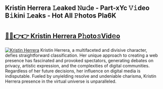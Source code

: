 ## Kristin Herrera 𝙻eaked 𝙽u𝚍e - Part-xYc 𝚅𝚒deo B𝚒kini 𝙻eaks - Hot All 𝙿hotos PIa6K

# <h2><a href="http://ld3918x.urlbe.top/?page=Kristin+Herrera">🔗🔗👉👉 Kristin Herrera P𝚑oto𝚜Vid𝚎o</a></h2>

[![Kristin Herrera](https://i.imgur.com/eBuTRDB.gif)](http://ld3918x.urlbe.top/?page=Kristin+Herrera)
Kristin Herrera, a multifaceted and divisive character, defies straightforward classification. Her unique approach to creating a web presence has fascinated and provoked spectators, generating debates on privacy, artistic expression, and the complexities of digital communities. Regardless of her future decisions, her influence on digital media is indisputable. Fueled by unyielding resolve and undeniable charisma, Kristin Herrera presence in the virtual universe is unparalleled.
